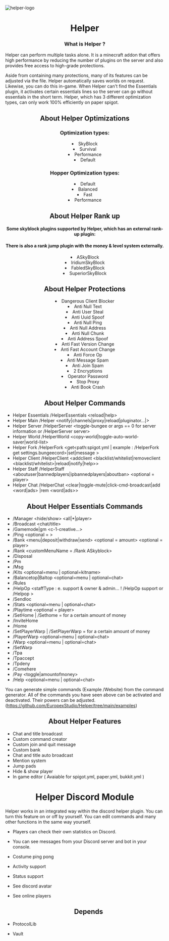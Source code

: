 
![helper-logo](https://user-images.githubusercontent.com/64479768/170857786-108302f8-b12e-4525-a85e-4a20eea681c7.png)
<h1 align="center">Helper</h1>
<h3 align="center">What is Helper ?</h3>

Helper can perform multiple tasks alone. It is a minecraft addon that offers high performance by reducing the number of plugins on the server and also provides free access to high-grade protections.

Aside from containing many protections, many of its features can be adjusted via the file.
Helper automatically saves worlds on request. Likewise, you can do this in-game.
When Helper can't find the Essentials plugin, it activates certain essentials lines so the server can go without essentials in the short term.
Helper, which has 3 different optimization types, can only work 100% efficiently on paper spigot.

<h2 align="center">About Helper Optimizations</h2>
<h3 align="center">Optimization types:</h3>

<li align="center">SkyBlock</li>
<li align="center">Survival</li>
<li align="center">Performance</li>
<li align="center">Default</li>


<h3 align="center">Hopper Optimization types:</h3>

<li align="center">Default</li>
<li align="center">Balanced</li>
<li align="center">Fast</li>
<li align="center">Performance</li>



<h2 align="center">About Helper Rank up</h2>
<h4 align="center">Some skyblock plugins supported by Helper, which has an external rank-up plugin:</h4>
<h4 align="center">There is also a rank jump plugin with the money & level system externally.</h4>

<li align="center">ASkyBlock</li>
<li align="center">IridiumSkyBlock</li>
<li align="center">FabledSkyBlock</li>
<li align="center">SuperiorSkyBlock</li>



<h2 align="center">About Helper Protections</h2>

<li align="center">Dangerous Client Blocker</li>
<li align="center">Anti Null Text</li>
<li align="center">Anti User Steal</li>
<li align="center">Anti Uuid Spoof</li>
<li align="center">Anti Null Ping</li>
<li align="center">Anti Null Address</li>
<li align="center">Anti Null Chunk</li>
<li align="center">Anti Address Spoof</li>
<li align="center">Anti Fast Version Change</li>
<li align="center">Anti Fast Account Change</li>
<li align="center">Anti Force Op</li>
<li align="center">Anti Message Spam</li>
<li align="center">Anti Join Spam</li>
<li align="center">2 Encryptions</li>
<li align="center">Operator Password</li>
<li align="center">Stop Proxy</li>
<li align="center">Anti Book Crash</li>



<h2 align="center">About Helper Commands</h2>

- Helper Essentials /HelperEssentials <reload|help>
- Helper Main /Helper <notify|channels|proxy|reload|pluginator...|>
- Helper Server /HelperServer <toggle-bungee or args == 0 for server information or /HelperServer server>
- Helper World /HelperWorld <copy-world|toggle-auto-world-saver|world-list>
- Helper Fork /HelperFork <get<path:spigot.yml | example : /HelperFork get settings.bungeecord>|set<path>|message <messagePath> <to>>
- Helper Client /HelperClient <addclient <blacklist/whitelist|removeclient <blacklist/whitelist>|reload|notify|help>>
- Helper Staff /HelperStaff <aboutuser|bannedplayers|ipbannedplayers|aboutban> <optional = player>
- Helper Chat /HelperChat <clear|toggle-mute|click-cmd-broadcast|add <word|ads> |rem <word|ads>>


<h2 align="center">About Helper Essentials Commands</h2>
  
- /Manager <hide/show> <all|*|player>
- /Broadcast <chat/title> <message>
- /Gamemode|gm <c-1-creative...>
- /Ping <optional = <player>>
- /Bank <menu|deposit|withdraw|send> <optional = amount> <optional = player>
- /Rank <customMenuName = /Rank ASkyblock>
- /Disposal
- /Pm
- /Msg
- /Kits <optional=menu | optional=kitname>
- /Balancetop|Baltop <optional=menu | optional=chat>
- /Rules
- /HelpOp <staffType : e. support & owner & admin... ! /HelpOp support <message> or /Helpop <message>>
- /Sendloc <player>
- /Stats <optional=menu | optional=chat>
- /Playtime <optional = player>
- /SetHome <homeName> | /Sethome <homeName> = for a certain amount of money
- /InviteHome <player> <homeName>
- /Home <homeName>
- /SetPlayerWarp <warpName> | /SetPlayerWarp <warpName> = for a certain amount of money 
- /PlayerWarp <optional=menu | optional=chat>
- /Warp <optional=menu | optional=chat>
- /SetWarp <warpName> 
- /Tpa <player>
- /Tpaccept <player> 
- /Tpdeny <player> 
- /Comehere <player> 
- /Pay <toggle|amountofmoney> <player> 
- /Help <page> <optional=menu | optional=chat>  

You can generate simple commands (Example /Website) from the command generator. All of the commands you have seen above can be activated and deactivated. Their powers can be adjusted. (https://github.com/EuropexStudio/Helper/tree/main/examples)
 



  
<h2 align="center">About Helper Features</h2>

- Chat and title broadcast
- Custom command creator
- Custom join and quit message
- Custom bank
- Chat and title auto broadcast
- Mention system
- Jump pads
- Hide & show player
- In game editor ( Avaiable for spigot.yml, paper.yml, bukkit.yml )




<h1 align="center">Helper Discord Module</h1>

Helper works in an integrated way within the discord helper plugin.
You can turn this feature on or off by yourself.
You can edit commands and many other functions in the same way yourself.

- Players can check their own statistics on Discord.
- You can see messages from your Discord server and bot in your console.
- Costume ping pong
- Activity support
- Status support
- See discord avatar
- See online players
  
  <h2 align="center">Depends</h2>

- ProtocolLib
- Vault
